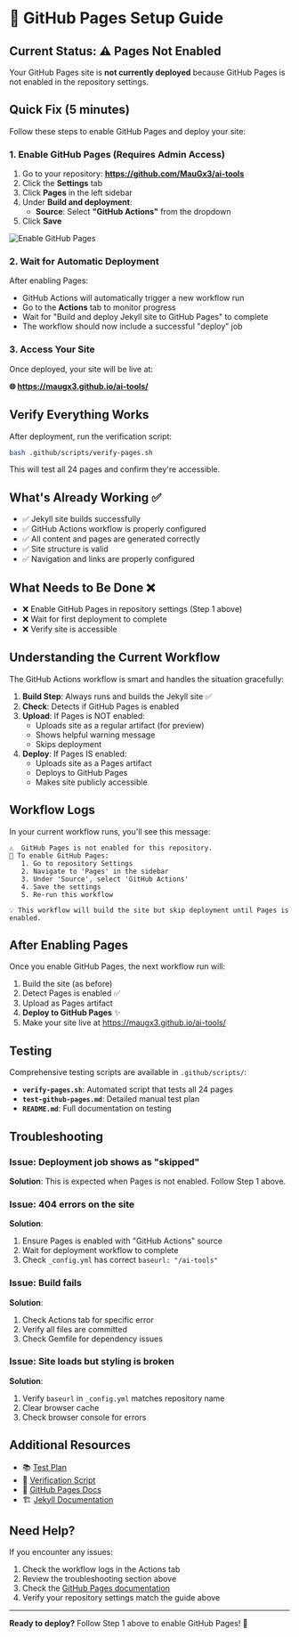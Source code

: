 # 🚀 GitHub Pages Setup Guide

## Current Status: ⚠️ Pages Not Enabled

Your GitHub Pages site is **not currently deployed** because GitHub Pages is not enabled in the repository settings.

## Quick Fix (5 minutes)

Follow these steps to enable GitHub Pages and deploy your site:

### 1. Enable GitHub Pages (Requires Admin Access)

1. Go to your repository: **https://github.com/MauGx3/ai-tools**
2. Click the **Settings** tab
3. Click **Pages** in the left sidebar
4. Under **Build and deployment**:
   - **Source**: Select **"GitHub Actions"** from the dropdown
5. Click **Save**

![Enable GitHub Pages](https://docs.github.com/assets/cb-47267/mw-1440/images/help/pages/github-actions-source.webp)

### 2. Wait for Automatic Deployment

After enabling Pages:

- GitHub Actions will automatically trigger a new workflow run
- Go to the **Actions** tab to monitor progress
- Wait for "Build and deploy Jekyll site to GitHub Pages" to complete
- The workflow should now include a successful "deploy" job

### 3. Access Your Site

Once deployed, your site will be live at:

**🌐 https://maugx3.github.io/ai-tools/**

## Verify Everything Works

After deployment, run the verification script:

```bash
bash .github/scripts/verify-pages.sh
```

This will test all 24 pages and confirm they're accessible.

## What's Already Working ✅

- ✅ Jekyll site builds successfully
- ✅ GitHub Actions workflow is properly configured
- ✅ All content and pages are generated correctly
- ✅ Site structure is valid
- ✅ Navigation and links are properly configured

## What Needs to Be Done ❌

- ❌ Enable GitHub Pages in repository settings (Step 1 above)
- ❌ Wait for first deployment to complete
- ❌ Verify site is accessible

## Understanding the Current Workflow

The GitHub Actions workflow is smart and handles the situation gracefully:

1. **Build Step**: Always runs and builds the Jekyll site ✅
2. **Check**: Detects if GitHub Pages is enabled
3. **Upload**: If Pages is NOT enabled:
   - Uploads site as a regular artifact (for preview)
   - Shows helpful warning message
   - Skips deployment
4. **Deploy**: If Pages IS enabled:
   - Uploads site as a Pages artifact
   - Deploys to GitHub Pages
   - Makes site publicly accessible

## Workflow Logs

In your current workflow runs, you'll see this message:

```
⚠️  GitHub Pages is not enabled for this repository.
📖 To enable GitHub Pages:
   1. Go to repository Settings
   2. Navigate to 'Pages' in the sidebar
   3. Under 'Source', select 'GitHub Actions'
   4. Save the settings
   5. Re-run this workflow

💡 This workflow will build the site but skip deployment until Pages is enabled.
```

## After Enabling Pages

Once you enable GitHub Pages, the next workflow run will:

1. Build the site (as before)
2. Detect Pages is enabled ✅
3. Upload as Pages artifact
4. **Deploy to GitHub Pages** ✨
5. Make your site live at https://maugx3.github.io/ai-tools/

## Testing

Comprehensive testing scripts are available in `.github/scripts/`:

- **`verify-pages.sh`**: Automated script that tests all 24 pages
- **`test-github-pages.md`**: Detailed manual test plan
- **`README.md`**: Full documentation on testing

## Troubleshooting

### Issue: Deployment job shows as "skipped"
**Solution**: This is expected when Pages is not enabled. Follow Step 1 above.

### Issue: 404 errors on the site
**Solution**: 
1. Ensure Pages is enabled with "GitHub Actions" source
2. Wait for deployment workflow to complete
3. Check `_config.yml` has correct `baseurl: "/ai-tools"`

### Issue: Build fails
**Solution**:
1. Check Actions tab for specific error
2. Verify all files are committed
3. Check Gemfile for dependency issues

### Issue: Site loads but styling is broken
**Solution**:
1. Verify `baseurl` in `_config.yml` matches repository name
2. Clear browser cache
3. Check browser console for errors

## Additional Resources

- 📚 [Test Plan](.github/scripts/test-github-pages.md)
- 🔧 [Verification Script](.github/scripts/verify-pages.sh)
- 📖 [GitHub Pages Docs](https://docs.github.com/en/pages)
- 🏗️ [Jekyll Documentation](https://jekyllrb.com/docs/)

## Need Help?

If you encounter any issues:

1. Check the workflow logs in the Actions tab
2. Review the troubleshooting section above
3. Check the [GitHub Pages documentation](https://docs.github.com/en/pages)
4. Verify your repository settings match the guide above

---

**Ready to deploy?** Follow Step 1 above to enable GitHub Pages! 🚀
